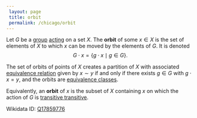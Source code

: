 ```yaml
---
 layout: page
 title: orbit
 permalink: /chicago/orbit
---
```

Let $G$ be a [group](https://defsmath.github.io/DefsMath/group) [acting](https://defsmath.github.io/DefsMath/group_action) on a set $X$. The **orbit** of some $x \in X$  is the set of elements of $X$ to which $x$ can be moved by the elements of $G$. It is denoted $$G\cdot x = \{g\cdot x \mid g \in G\}.$$

The set of orbits of points of $X$ creates a partition of $X$ with associated [equivalence relation](https://defsmath.github.io/DefsMath/equivalence_relation) given by $x\sim y$ if and only if there exists $g \in G$ with $g\cdot x =y$, and the orbits are [equivalence classes](https://defsmath.github.io/DefsMath/equivalence_class).

Equivalently, an **orbit** of $x$ is the subset of $X$ containing $x$ on which the action of $G$ is [transitive transitive](https://defsmath.github.io/DefsMath/transitive_#############transitive).

Wikidata ID: [Q17859776](https://www.wikidata.org/wiki/Q17859776)